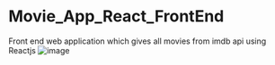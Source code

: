 # Movie_App_React_FrontEnd
Front end web application which gives all movies from imdb api using Reactjs
![image](https://github.com/Kasyapcvv/Movie_App_React_FrontEnd/assets/94456862/034a9851-aa6d-48c8-b1b2-92386243fca7)

